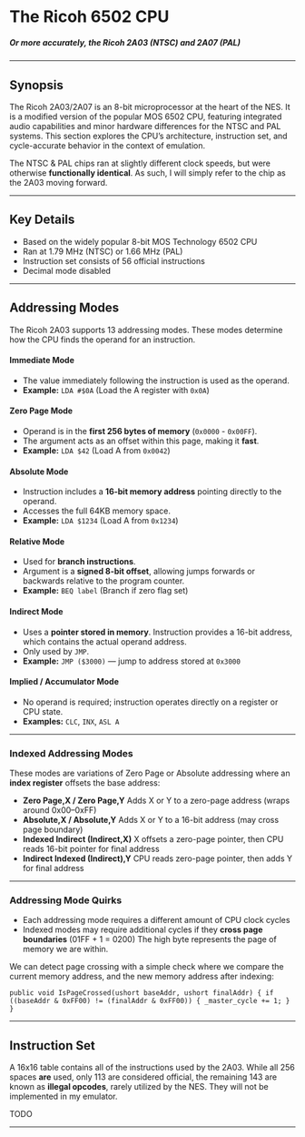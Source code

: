 # The Ricoh 6502 CPU
##### Or more accurately, the Ricoh 2A03 (NTSC) and 2A07 (PAL)
---

## Synopsis
The Ricoh 2A03/2A07 is an 8-bit microprocessor at the heart of the NES. It is a modified version of the popular MOS 6502 CPU, featuring integrated audio capabilities and minor hardware differences for the NTSC and PAL systems. This section explores the CPU’s architecture, instruction set, and cycle-accurate behavior in the context of emulation.

The NTSC & PAL chips ran at slightly different clock speeds, but were otherwise **functionally identical**. As such, I will simply refer to the chip as the 2A03 moving forward.

---

## Key Details
- Based on the widely popular 8-bit MOS Technology 6502 CPU
- Ran at 1.79 MHz (NTSC) or 1.66 MHz (PAL)
- Instruction set consists of 56 official instructions
- Decimal mode disabled

--- 

## Addressing Modes

The Ricoh 2A03 supports 13 addressing modes. These modes determine how the CPU finds the operand for an instruction.

#### Immediate Mode
- The value immediately following the instruction is used as the operand.  
- **Example:** `LDA #$0A` (Load the A register with `0x0A`)

#### Zero Page Mode
- Operand is in the **first 256 bytes of memory** (`0x0000` - `0x00FF`).  
- The argument acts as an offset within this page, making it **fast**.  
- **Example:** `LDA $42` (Load A from `0x0042`)

#### Absolute Mode
- Instruction includes a **16-bit memory address** pointing directly to the operand.  
- Accesses the full 64KB memory space.  
- **Example:** `LDA $1234` (Load A from `0x1234`)

#### Relative Mode
- Used for **branch instructions**.  
- Argument is a **signed 8-bit offset**, allowing jumps forwards or backwards relative to the program counter.  
- **Example:** `BEQ label` (Branch if zero flag set)

#### Indirect Mode
- Uses a **pointer stored in memory**. Instruction provides a 16-bit address, which contains the actual operand address.  
- Only used by `JMP`.  
- **Example:** `JMP ($3000)` — jump to address stored at `0x3000`

#### Implied / Accumulator Mode
- No operand is required; instruction operates directly on a register or CPU state.  
- **Examples:** `CLC`, `INX`, `ASL A`

---

### Indexed Addressing Modes

These modes are variations of Zero Page or Absolute addressing where an **index register** offsets the base address:

- **Zero Page,X / Zero Page,Y** Adds X or Y to a zero-page address (wraps around 0x00–0xFF)  
- **Absolute,X / Absolute,Y**  Adds X or Y to a 16-bit address (may cross page boundary)  
- **Indexed Indirect (Indirect,X)** X offsets a zero-page pointer, then CPU reads 16-bit pointer for final address  
- **Indirect Indexed (Indirect),Y** CPU reads zero-page pointer, then adds Y for final address  

---

### Addressing Mode Quirks

- Each addressing mode requires a different amount of CPU clock cycles
- Indexed modes may require additional cycles if they **cross page boundaries** (01FF + 1 = 0200) The high byte represents the page of memory we are within. 

We can detect page crossing with a simple check where we compare the current memory address, and the new memory address after indexing:

`public void IsPageCrossed(ushort baseAddr, ushort finalAddr)
    {
        if ((baseAddr & 0xFF00) != (finalAddr & 0xFF00))
        {
            _master_cycle += 1;
        }
    }
`

---

## Instruction Set
A 16x16 table contains all of the instructions used by the 2A03. While all 256 spaces **are** used, only 113 are considered official, the remaining 143 are known as **illegal opcodes**, rarely utilized by the NES. They will not be implemented in my emulator.

TODO

---


